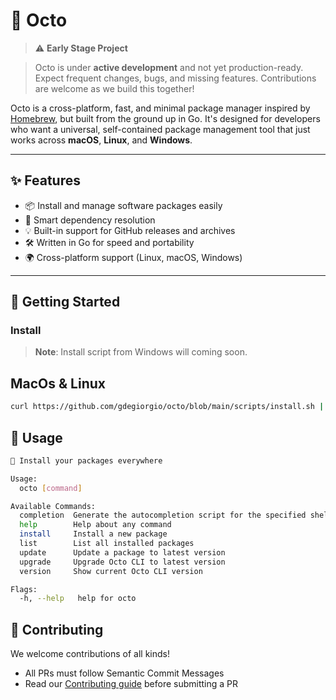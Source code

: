 # 🐙 Octo




> ⚠️ **Early Stage Project**


> Octo is under **active development** and not yet production-ready. Expect frequent changes, bugs, and missing features. Contributions are welcome as we build this together!


Octo is a cross-platform, fast, and minimal package manager inspired by [Homebrew](https://brew.sh), but built from the ground up in Go. It's designed for developers who want a universal, self-contained package management tool that just works across **macOS**, **Linux**, and **Windows**.


---

## ✨ Features

- 📦 Install and manage software packages easily
- 🧠 Smart dependency resolution
- 💡 Built-in support for GitHub releases and archives
- 🛠️ Written in Go for speed and portability
- 🌍 Cross-platform support (Linux, macOS, Windows)

---

## 🚀 Getting Started

### Install

> **Note**: Install script from Windows will coming soon.

## MacOs & Linux

```bash
curl https://github.com/gdegiorgio/octo/blob/main/scripts/install.sh | bash
```

## 🧪 Usage

```bash
🐙 Install your packages everywhere

Usage:
  octo [command]

Available Commands:
  completion  Generate the autocompletion script for the specified shell
  help        Help about any command
  install     Install a new package
  list        List all installed packages
  update      Update a package to latest version
  upgrade     Upgrade Octo CLI to latest version
  version     Show current Octo CLI version

Flags:
  -h, --help   help for octo
```

## 🧙 Contributing

We welcome contributions of all kinds!

- All PRs must follow Semantic Commit Messages
- Read our [Contributing guide](CONTRIBUTING.md) before submitting a PR
